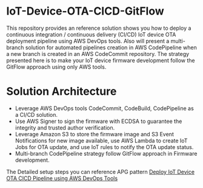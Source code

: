 # IoT-Device-OTA-CICD-GitFlow

This repository provides an reference solution shows you how to deploy a continuous integration / continuous delivery (CI/CD) IoT device OTA deployment pipeline using AWS DevOps tools. Also will present a multi-branch solution for automated pipelines creation in AWS CodePipeline when a new branch is created in an AWS CodeCommit repository. The strategy presented here is to make your IoT device firmware development follow the GitFlow approach using only AWS tools.

# Solution Architecture

* Leverage AWS DevOps tools  CodeCommit, CodeBuild, CodePipeline as a CI/CD solution.
* Use AWS Signer to sign the firmware with ECDSA to guarantee the integrity and trusted author verification.
* Leverage Amazon S3 to store the firmware image and S3 Event Notifications for new image available,  use AWS Lambda to create IoT Jobs for OTA update, and use IoT rules to notify the OTA update status.
* Multi-branch CodePipeline strategy follow GitFlow approach in Firmware development.

The Detailed setup steps you can reference APG pattern [Deploy IoT Device OTA CICD Pipeline using AWS DevOps Tools](https://apg-library.amazonaws.com/content-viewer/author/430c89e4-eb00-4318-9b0c-d49b7f4a8113) 
